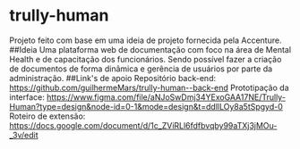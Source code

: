 # trully-human
Projeto feito com base em uma ideia de projeto fornecida pela Accenture.
##Ideia
Uma plataforma web de documentação com foco na área de Mental Health e de capacitação dos funcionários. Sendo possível fazer a criação de documentos de forma dinâmica e gerência de usuários por parte da administração.
##Link's de apoio
Repositório back-end: https://github.com/guilhermeMars/trully-human--back-end
Prototipação da interface: https://www.figma.com/file/aNJoSwDmj34YExoGAA17NE/Trully-Human?type=design&node-id=0-1&mode=design&t=ddllLOy8a5tSpgyd-0 
Roteiro de extensão: https://docs.google.com/document/d/1c_ZViRLl6fdfbvqby99aTXj3jMOu-_3v/edit
